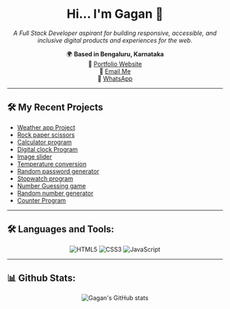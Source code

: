 <h1 align="center">Hi... I'm Gagan 👋</h1>

<p align="center">
  <em>A Full Stack Developer aspirant for building responsive, accessible, and inclusive digital products and experiences for the web.</em>
</p>

<p align="center">
  🌍 <strong>Based in Bengaluru, Karnataka</strong><br>
  🔗 <a href="https://gagan.dev">Portfolio Website</a><br>
  📧 <a href="mailto:gagan.s0191@gmail.com">Email Me</a><br>
  💬 <a href="https://wa.me/9008962068">WhatsApp</a>
</p>

---

## 🛠️ My Recent Projects
- [Weather app Project](https://gagan0191-github.github.io/weatherAppProject/)
- [Rock paper scissors](https://gagan0191-github.github.io/rockPaperScissors/)
- [Calculator program](https://gagan0191-github.github.io/calculatorProgram/)
- [Digital clock Program](https://gagan0191-github.github.io/digitalClockProgram/)
- [Image slider](https://gagan0191-github.github.io/imageSlider/)
- [Temperature conversion](https://gagan0191-github.github.io/temperatureConversion/)
- [Random password generator](https://gagan0191-github.github.io/randomPasswordGenerator)
- [Stopwatch program](https://gagan0191-github.github.io/stopwatchProgram/)
- [Number Guessing game](https://gagan0191-github.github.io/numberGuessingGame/)
- [Random number generator](https://gagan0191-github.github.io/randomNumberGenerator/)
- [Counter Program](https://gagan0191-github.github.io/counterProgram/)

---

## 🛠️ Languages and Tools:
<p align="center">
  <img src="https://img.shields.io/badge/html5-%23E34F26.svg?style=flat&logo=html5&logoColor=white" alt="HTML5"/>
  <img src="https://img.shields.io/badge/css3-%231572B6.svg?style=flat&logo=css3&logoColor=white" alt="CSS3"/>
  <img src="https://img.shields.io/badge/javascript-%23323330.svg?style=flat&logo=javascript&logoColor=%23F7DF1E" alt="JavaScript"/>
  <!-- Add more badges as needed -->
</p>

---

## 📊 Github Stats:
<p align="center">
  <img src="https://github-readme-stats.vercel.app/api?username=Gagan0191-github&show_icons=true&theme=radical" alt="Gagan's GitHub stats"/>
</p>
